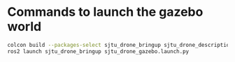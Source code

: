 # Commands to launch the gazebo world
```bash
colcon build --packages-select sjtu_drone_bringup sjtu_drone_description
ros2 launch sjtu_drone_bringup sjtu_drone_gazebo.launch.py
```
